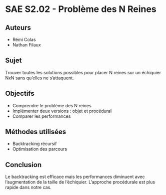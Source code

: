 # SAE S2.02 - Problème des N Reines

## Auteurs
- Rémi Colas
- Nathan Filaux

## Sujet
Trouver toutes les solutions possibles pour placer N reines sur un échiquier NxN sans qu’elles ne s’attaquent.

## Objectifs
- Comprendre le problème des N reines
- Implémenter deux versions : objet et procédural
- Comparer les performances

## Méthodes utilisées
- Backtracking récursif
- Optimisation des parcours

## Conclusion
Le backtracking est efficace mais les performances diminuent avec l’augmentation de la taille de l’échiquier. L’approche procédurale est plus rapide dans notre cas.
